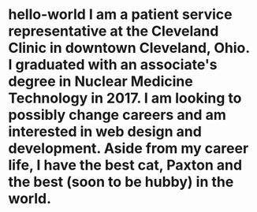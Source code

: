 # hello-world I am a patient service representative at the Cleveland Clinic in downtown Cleveland, Ohio. I graduated with an associate's degree in Nuclear Medicine Technology in 2017. I am looking to possibly change careers and am interested in web design and development. Aside from my career life, I have the best cat, Paxton and the best (soon to be hubby) in the world.
